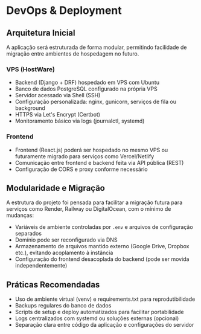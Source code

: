 # DevOps & Deployment

## Arquitetura Inicial

A aplicação será estruturada de forma modular, permitindo facilidade de migração entre ambientes de hospedagem no futuro.

### VPS (HostWare)

- Backend (Django + DRF) hospedado em VPS com Ubuntu
- Banco de dados PostgreSQL configurado na própria VPS
- Servidor acessado via Shell (SSH)
- Configuração personalizada: nginx, gunicorn, serviços de fila ou background
- HTTPS via Let's Encrypt (Certbot)
- Monitoramento básico via logs (journalctl, systemd)

### Frontend

- Frontend (React.js) poderá ser hospedado no mesmo VPS ou futuramente migrado para serviços como Vercel/Netlify
- Comunicação entre frontend e backend feita via API pública (REST)
- Configuração de CORS e proxy conforme necessário

## Modularidade e Migração

A estrutura do projeto foi pensada para facilitar a migração futura para serviços como Render, Railway ou DigitalOcean, com o mínimo de mudanças:

- Variáveis de ambiente controladas por `.env` e arquivos de configuração separados
- Domínio pode ser reconfigurado via DNS
- Armazenamento de arquivos mantido externo (Google Drive, Dropbox etc.), evitando acoplamento à instância
- Configuração do frontend desacoplada do backend (pode ser movida independentemente)

## Práticas Recomendadas

- Uso de ambiente virtual (venv) e requirements.txt para reprodutibilidade
- Backups regulares do banco de dados
- Scripts de setup e deploy automatizados para facilitar portabilidade
- Logs centralizados com systemd ou soluções externas (opcional)
- Separação clara entre código da aplicação e configurações do servidor
